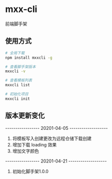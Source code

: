 # mxx-cli

前端脚手架

## 使用方式

```bash
# 全局下载
npm install mxxcli -g

# 查看脚手架版本
mxxcli -v

# 查看模板列表
mxxcli list

# 初始化项目
mxxcli init
```

## 版本更新变化

-----------------  20201-04-05 -------------------

1. 将模板写入创建更改为远程仓储下载创建
2. 增加下载 loading 效果
3. 增加文字颜色

-----------------  20201-04-21 -------------------

1. 初始化脚手架1.0.0
